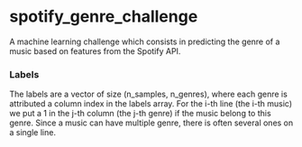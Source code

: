 # spotify_genre_challenge
A machine learning challenge which consists in predicting the genre of a music based on features from the Spotify API.


### Labels
The labels are a vector of size (n_samples, n_genres), where each genre is attributed a column index in the labels array. For the i-th line (the i-th music) we put a 1 in the j-th column (the j-th genre) if the music belong to this genre. Since a music can have multiple genre, there is often several ones on a single line.


